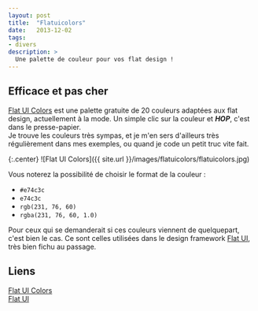 ```yaml
---
layout: post
title:  "Flatuicolors"
date:   2013-12-02
tags: 
- divers
description: >
  Une palette de couleur pour vos flat design !
---
```


## Efficace et pas cher

[Flat UI Colors](http://flatuicolors.com/) est une palette gratuite de 20 couleurs adaptées aux flat design, actuellement à la mode. Un simple clic sur la couleur et ***HOP***, c'est dans le presse-papier.   
Je trouve les couleurs très sympas, et je m'en sers d'ailleurs très régulièrement dans mes exemples, ou quand je code un petit truc vite fait. 

{:.center}
![Flat UI Colors]({{ site.url }}/images/flatuicolors/flatuicolors.jpg)

Vous noterez la possibilité de choisir le format de la couleur :

* `#e74c3c`
* `e74c3c`
* `rgb(231, 76, 60)`
* `rgba(231, 76, 60, 1.0)`


Pour ceux qui se demanderait si ces couleurs viennent de quelquepart, c'est bien le cas. Ce sont celles utilisées dans le design framework [Flat UI](http://designmodo.com/flat-free/), très bien fichu au passage.

## Liens   
[Flat UI Colors](http://flatuicolors.com/)   
[Flat UI](http://designmodo.com/flat-free/)   